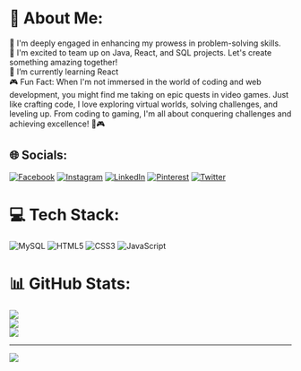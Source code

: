 # 💫 About Me:
🔭 I'm deeply engaged in enhancing my prowess in problem-solving skills.<br>👯 I'm excited to team up on Java, React, and SQL projects. Let's create something amazing together!<br>🌱 I’m currently learning React<br>🎮 Fun Fact: When I'm not immersed in the world of coding and web development, you might find me taking on epic quests in video games. Just like crafting code, I love exploring virtual worlds, solving challenges, and leveling up. From coding to gaming, I'm all about conquering challenges and achieving excellence! 🚀🎮


## 🌐 Socials:
[![Facebook](https://img.shields.io/badge/Facebook-%231877F2.svg?logo=Facebook&logoColor=white)](https://facebook.com/https://www.facebook.com/gurpreet.gumber.7/) [![Instagram](https://img.shields.io/badge/Instagram-%23E4405F.svg?logo=Instagram&logoColor=white)](https://instagram.com/https://www.instagram.com/gurpreet.png/) [![LinkedIn](https://img.shields.io/badge/LinkedIn-%230077B5.svg?logo=linkedin&logoColor=white)](https://linkedin.com/in/https://www.linkedin.com/in/moregoppi/) [![Pinterest](https://img.shields.io/badge/Pinterest-%23E60023.svg?logo=Pinterest&logoColor=white)](https://pinterest.com/https://in.pinterest.com/moregoppi/) [![Twitter](https://img.shields.io/badge/Twitter-%231DA1F2.svg?logo=Twitter&logoColor=white)](https://twitter.com/https://twitter.com/moregoppi) 

# 💻 Tech Stack:
![MySQL](https://img.shields.io/badge/mysql-%2300f.svg?style=for-the-badge&logo=mysql&logoColor=white) ![HTML5](https://img.shields.io/badge/html5-%23E34F26.svg?style=for-the-badge&logo=html5&logoColor=white) ![CSS3](https://img.shields.io/badge/css3-%231572B6.svg?style=for-the-badge&logo=css3&logoColor=white) ![JavaScript](https://img.shields.io/badge/javascript-%23323330.svg?style=for-the-badge&logo=javascript&logoColor=%23F7DF1E)
# 📊 GitHub Stats:
![](https://github-readme-stats.vercel.app/api?username=moregoppi&theme=dark&hide_border=false&include_all_commits=false&count_private=false)<br/>
![](https://github-readme-streak-stats.herokuapp.com/?user=moregoppi&theme=dark&hide_border=false)<br/>
![](https://github-readme-stats.vercel.app/api/top-langs/?username=moregoppi&theme=dark&hide_border=false&include_all_commits=false&count_private=false&layout=compact)

---
[![](https://visitcount.itsvg.in/api?id=moregoppi&icon=1&color=0)](https://visitcount.itsvg.in)

<!-- Proudly created with GPRM ( https://gprm.itsvg.in ) -->
